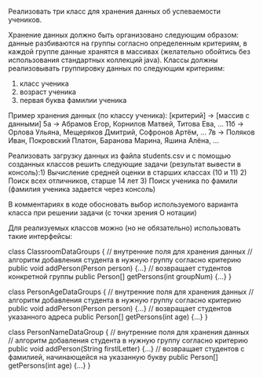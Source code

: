 Реализовать три класс для хранения данных об успеваемости учеников.

Хранение данных должно быть организовано следующим образом: данные разбиваются на группы согласно определенным критериям, в каждой группе данные хранятся в массивах (желательно обойтись без использования стандартных коллекций java).
Классы должны реализовывать группировку данных по следующим критериям:
1) класс ученика
2) возраст ученика
3) первая буква фамилии ученика

Пример хранения данных (по классу ученика):
[критерий] -> [массив с данными]
5а                -> Абрамов Егор, Корнилов Матвей, Титова Ева, ...
11б              -> Орлова Ульяна, Мещеряков Дмитрий, Софронов Артём, ...
7в                -> Поляков Иван, Покровский Платон, Баранова Марина, Яшина Алёна, ...



Реализовать загрузку данных из файла students.csv и с помощью созданных классов решить следующие задачи (результат вывести в консоль):1) Вычисление средней оценки в старших классах (10 и 11)
2) Поиск всех отличников, старше 14 лет
3) Поиск ученика по фамили (фамилия ученика задается через консоль)


В комментариях в коде обосновать выбор используемого варианта класса при решении задачи (с точки зрения О нотации)

Для реализуемых классов можно (но не обязательно) использовать такие интерфейсы:

class ClassroomDataGroups {
// внутренние поля для хранения данных
// алгоритм добавления студента в нужную группу согласно критерию
public void addPerson(Person person) {...}
// возвращает студентов конкретной группы
public Person[] getPersons(int groupNum) {...}
}

class PersonAgeDataGroups {
// внутренние поля для хранения данных
// алгоритм добавления студента в нужную группу согласно критерию
public void addPerson(Person person) {...}
// возвращает студентов указанного адреса
public Person[] getPersons(int age) {...}
}

class PersonNameDataGroup {
// внутренние поля для хранения данных
// алгоритм добавления студента в нужную группу согласно критерию
public void addPerson(String firstlLetter) {...}
// возвращает студентов с фамилией, начинающейся на указанную букву
public Person[] getPersons(int age) {...}
}
